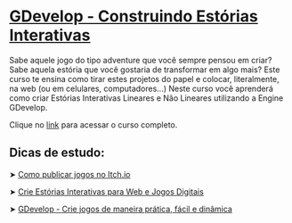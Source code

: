 
# [GDevelop - Construindo Estórias Interativas](https://www.youtube.com/playlist?list=PLfvOpw8k80WoT7MyQoOV2PFatMB98SQms)

Sabe aquele jogo do tipo adventure que você sempre pensou em criar?
Sabe aquela estória que você gostaria de transformar em algo mais?
Este curso te ensina como tirar estes projetos do papel e colocar, literalmente, na web (ou em celulares, computadores...)
Neste curso você aprenderá como criar Estórias Interativas Lineares e Não Lineares utilizando a Engine GDevelop.

Clique no [link](https://www.youtube.com/playlist?list=PLfvOpw8k80WoT7MyQoOV2PFatMB98SQms) para acessar o curso completo.

## Dicas de estudo:

➤ [Como publicar jogos no Itch.io](https://www.youtube.com/playlist?list=PLfvOpw8k80WotNMAdJ4oMPe39t0FgaBu0)  

➤ [Crie Estórias Interativas para Web e Jogos Digitais](https://www.udemy.com/course/estorias-interativas/?referralCode=462DEE35F606F15E0297)

➤ [GDevelop - Crie jogos de maneira prática, fácil e dinâmica](https://www.udemy.com/course/gdevelop-crie-jogos-de-maneira-pratica-facil-e-dinamica/?referralCode=06270DF0222C4A03A4F5)  
